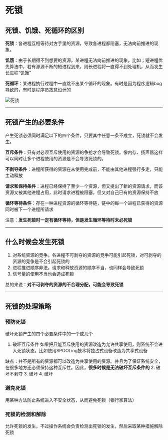 # 死锁

## 死锁、饥饿、死循环的区别

 **死锁**：各进程互相等待对方手里的资源，导致各进程都阻塞，无法向前推进的现象。
 
 **饥饿**：由于长期得不到想要的资源，某进程无法向前推进的现象。比如；短进程优先算法中，若有源源不断的短进程到来，则长进程将一直得不到处理机，从而发生长进程“饥饿”
 
 **死循环**：某进程执行过程中一直跳不出某个循环的现象。有时是因为程序逻辑bug导致的，有时是程序员故意设计的
 
 ![死锁]()
 
 ----

## 死锁产生的必要条件

产生死锁必须同时满足以下的四个条件，只要其中任意一条不成立，死锁就不会发生。

**互斥条件**：只有对必须互斥使用的资源的争抢才会导致死锁。像内存、扬声器这样可以同时让多个进程使用的资源是不会导致死锁的。

**不剥夺条件**：进程所获得的资源在未使用完成前，不能由其他进程强行多走，只能主动释放

**请求和保持条件**：进程已经保持了至少一个资源，但又提出了新的资源请求，而该资源又被其他进程占用，此时请求进程被阻塞，但又对自己已有的资源保持不放

**循环等待条件**：存在一种进程资源的循环等待链，链中的每一个进程已获得的资源同时被下一个进程所请求

注意：**发生死锁时一定有循环等待，但是发生循环等待时未必死锁**

----

## 什么时候会发生死锁

1. 对系统资源的竞争。各进程不可剥夺的资源的竞争可能引起死锁，对可剥夺的资源的竞争是不会引起死锁的
2. 进程推进顺序非法。请求和释放资源的顺序不当，也同样会导致死锁
3. 信号量的使用不当也会造成死锁

总的来说：**对不可剥夺的资源的不合理分配，可能会导致死锁**

----

## 死锁的处理策略

### 预防死锁

破坏死锁产生的四个必要条件中的一个或几个

1. 破坏互斥条件
  如果把只能互斥使用的资源改造为允许共享使用，则系统不会进入死锁状态。比如使用SPOOLing技术将独占式设备改造为共享式设备
  
  缺点：并不是所有的资源都可以改造为共享使用的资源。并且为了保证系统安全，在很多地方还必须保持这种互斥性。因此，**很多时候是无法破坏互斥条件的**
2. 破坏不剥夺
3. 破坏
4. 破坏

### 避免死锁

用某种方法防止系统进入不安全状态，从而避免死锁（银行家算法）

### 死锁的检测和解除

允许死锁的发生，不过操作系统会负责检测出死锁的发生，然后采取某种措施解除死锁
